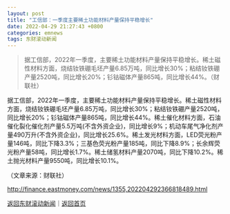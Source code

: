 ```yaml
---
layout: post
title: "工信部：一季度主要稀土功能材料产量保持平稳增长"
date: 2022-04-29 21:27:43 +0800
categories: emnews
tags: 东财滚动新闻
---
```

> 据工信部，2022年一季度，主要稀土功能材料产量保持平稳增长。稀土磁性材料方面，烧结钕铁硼毛坯产量6.85万吨，同比增长30%；粘结钕铁硼产量2520吨，同比增长20%；钐钴磁体产量865吨，同比增长44%。（财联社）

<p>据工信部，2022年一季度，主要稀土功能材料产量保持平稳增长。稀土磁性材料方面，烧结钕铁硼毛坯产量6.85万吨，同比增长30%；粘结钕铁硼产量2520吨，同比增长20%；钐钴磁体产量865吨，同比增长44%。稀土催化材料方面，石油催化裂化催化剂产量5.5万吨(不含外资企业)，同比增长9%；机动车尾气净化剂产量490万升(不含外资企业)，同比增长25.6%。稀土发光材料方面，LED荧光粉产量146吨，同比下降3.3%；三基色荧光粉产量185吨，同比下降8.9%；长余辉荧光粉产量58吨，同比增长1.7%。稀土储氢材料产量2070吨，同比下降10.2%。稀土抛光材料产量9550吨，同比增长10.1%。</p><p class="em_media">（文章来源：财联社）</p>

<http://finance.eastmoney.com/news/1355,202204292366818489.html>

[返回东财滚动新闻](//finews.withounder.com/emnews/)｜[返回首页](//finews.withounder.com/)